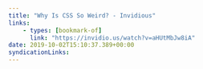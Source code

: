 ```yaml
---
title: "Why Is CSS So Weird? - Invidious"
links:
    - types: [bookmark-of]
      link: "https://invidio.us/watch?v=aHUtMbJw8iA"
date: 2019-10-02T15:10:37.389+00:00
syndicationLinks:
---
```

